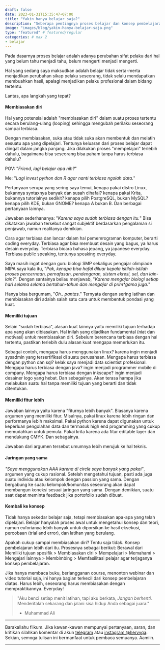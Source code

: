 ```yaml
---
draft: false
date: 2023-01-31T15:35:47+07:00
title: "Yakin hanya belajar saja?"
description: "Seberapa pentingnya proses belajar dan konsep pembelajaran."
image: "images/blog/yakin-hanya-belajar-saja.png"
type: "featured" # featured/regular
categories: # max 2
- belajar
---
```


Pada dasarnya proses belajar adalah adanya perubahan sifat pelaku dari hal yang belum tahu menjadi tahu,
belum mengerti menjadi mengerti.

Hal yang sedang saya maksudkan adalah belajar tidak serta-merta menjadikan perubahan sikap pelaku seseorang,
tidak selalu mendapatkan membuahkan hasil,
apalagi menjadikan pelaku profesional dalam bidang tertentu.

Lantas, apa langkah yang tepat?

#### Membiasakan diri

Hal yang potensial adalah "membiasakan diri" dalam suatu proses tertentu secara berulang-ulang (looping) sehingga mengubah perilaku seseorang sampai terbiasa.

Dengan membiasakan, suka atau tidak suka akan membentuk dan melatih sesuatu apa yang dipelajari.
Tentunya keluaran dari proses belajar dapat diingat dalam jangka panjang.
Jika dilakukan proses "mempelajari" terlebih dahulu, bagaimana bisa seseorang bisa paham tanpa harus terbiasa dahulu?

POV: "_Friend, lagi belajar apa nih?_"

Me: "_Lagi invest python dan R agar nanti terbiasa ngolah data._"

Pertanyaan serupa yang sering saya temui,
kenapa pakai distro Linux, bukannya syntaxnya banyak dan susah dihafal?
kenapa pakai Krita, bukannya tutorialnya sedikit?
kenapa pilih PostgreSQL, bukan MySQL?
kenapa pilih KDE, bukan GNOME?
kenapa A bukan B.
Dan berbagai pertanyaan lainnya.

Jawaban sederhananya: "_Karena saya sudah terbiasa dengan itu._"
Bisa dikatakan jawaban tersebut sangat subjektif berdasarkan pengalaman si penjawab, namun realitanya demikian.

Cara agar terbiasa dan lancar dalam hal pememrograman komputer, berarti coding everyday.
Terbiasa agar bisa membuat desain yang bagus, ya harus desain everyday.
Terbiasa bicara bahasa jepang, ya japanese everyday.
Terbiasa public speaking, tentunya speaking everyday.

Saya masih ingat dengan guru biologi SMP sekaligus pengajar olimpiade MIPA saya kala itu,
"_Pak, kenapa bisa hafal diluar kepala istilah-istilah proses pencernaan, pernafasan, pendengaran, sistem ekresi, sel, dan lain-lain?_".
Dengan santainya beliau menjawab, "_Karena mengajar biologi setiap hari selama selama bertahun-tahun dan mengajar di prim*gama juga._"

Hanya bisa bergumam, "_Oh.. pantas._"
Ternyata dengan sering latihan dan membiasakan diri adalah salah satu cara untuk membentuk pondasi yang kuat.

#### Memiliki tujuan

Selain "sudah terbiasa", alasan kuat lainnya yaitu memiliki tujuan terhadap apa yang akan dibiasakan.
Hal inilah yang dijadikan fundamental (niat dan motivasi) untuk membiasakan diri.
Sebelum berencana terbiasa dengan hal tertentu, pastikan terlebih dulu alasan kuat mengapa memerlukan itu.

Sebagai contoh, mengapa harus menggunakan linux? karena ingin menjadi sysadmin yang tersertifikasi di suatu perusahaan.
Mengapa harus terbiasa dengan python dan sql? kelak saya menjadi data scientist profesional.
Mengapa harus terbiasa dengan java? ingin menjadi programmer mobile di company.
Mengapa harus terbiasa dengan inkscape? ingin menjadi desainer logo yang hebat.
Dan sebagainya. Akan terasa hampa jika melakukan suatu hal tanpa memiliki tujuan yang berarti dan tidak ditentukan.

#### Memiliki fitur lebih

Jawaban lainnya yaitu karena "fiturnya lebih banyak".
Biasanya karena argumen yang memiliki fitur.
Misalnya, pakai linux karena lebih ringan dan performanya lebih maksimal.
Pakai python karena dapat digunakan untuk keperluan pengolahan data dan termasuk high end progamming yang cukup memudahkan untuk pemula.
Pakai krita karena ada fitur editable layer dan mendukung CMYK.
Dan sebagainya.

Jawaban dari argumen tersebut umumnya lebih merujuk ke hal teknis.

#### Jaringan yang sama

_"Saya menggunakan AAA karena di circle saya banyak yang pakai"_, argumen yang cukup rasional.
Setelah mengetahui tujuan, pasti ada juga suatu individu atau kelompok dengan passion yang sama.
Dengan bergabung ke suatu kelompok/komunitas seseorang akan dapat membangun koneksi sesuai jaringan yang sama.
Dengan demikian, suatu saat dapat meminta feedback jika portofolio sudah dibuat.

#### Kembali ke konsep

Tidak hanya sekedar belajar saja, tetapi membiasakan apa-apa yang telah dipelajari.
Belajar hanyalah proses awal untuk mengetahui konsep dan teori, namun euforianya lebih banyak untuk diporsikan ke hasil eksekusi, percobaan (trial and error), dan latihan yang berulang.

Apakah cukup sampai membiasakan diri? Tentu saja tidak.
Konsep pembelajaran lebih dari itu.
Prosesnya sebagai berikut:
Berawal dari Memiliki tujuan spesifik >
Membiasakan diri >
Mempelajari >
Memahami >
Mengajari lainnya >
Membimbing >
Memfasilitasi pelajar agar terjaganya konsep pembelajaran.

Jika hanya membaca buku, berlangganan course, menonton webinar dan video tutorial saja,
ini hanya bagian terkecil dari konsep pembelajaran diatas.
Harus lebih, seseorang harus membiasakan dengan mempraktikannya. Everyday!

> "Aku benci setiap menit latihan, tapi aku berkata, _Jangan berhenti._
> Menderitalah sekarang dan jalani sisa hidup Anda sebagai juara."
> - Muhammad Ali

***

Barakallahu fiikum. Jika kawan-kawan mempunyai pertanyaan, saran, dan kritikan silahkan komentar di akun [telegram](https://t.me/hervyqa) atau [instagram @hervyqa](https://instagram.com/hervyqa). Sekian, semoga tulisan ini bermanfaat untuk pembaca semuanya. Aamiin.

***
